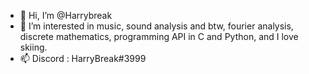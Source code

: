 - 👋 Hi, I’m @Harrybreak
- 👀 I’m interested in music, sound analysis and btw, fourier analysis, discrete mathematics, programming API in C and Python, and I love skiing.
- 📫 Discord : HarryBreak#3999

<!---
Harrybreak/Harrybreak is a ✨ special ✨ repository because its `README.md` (this file) appears on your GitHub profile.
You can click the Preview link to take a look at your changes.
--->
